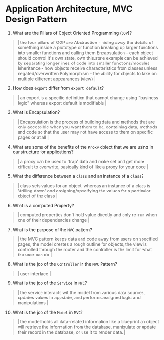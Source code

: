 # Application Architecture, MVC Design Pattern
01. What are the Pillars of Object Oriented Programming (`OOP`)?
  
  > | the four pillars of OOP are
  Abstraction - hiding away the details of something inside a prototype or function
  breaking up larger functions into smaller functions and calling them
  Encapsulation - each object should control it's own state, own this.state example
  can be achieved by separating longer lines of code into smaller functions/modules
  Inheritance - how objects receive characteristics from classes unless negated/overwritten
  Polymorphism - the ability for objects to take on multiple different appearances (view)
    |

02. How does `export` differ from `export default`?
  
  > | an export is a specific definition that cannot change using "business logic" whereas export default is modifiable |

03. What is Encapsulation?
  
  > | Encapsulation is the process of building data and methods that are only accessible when you want them to be, containing data, methods and code so that the user may not have access to them on specific pages or at all |

04. What are some of the benefits of the `Proxy` object that we are using in our structure for applications?
  
  > | a proxy can be used to 'trap' data and make set and get more difficult to overwrite, basically kind of like a proxy for your code |

05. What the difference between a `class` and an instance of a `class`?
  
  > | class sets values for an object, whereas an instance of a class is 'drilling down' and assigning/specifying the values for a particular object of the class |

06. What is a computed Property?
  
  > | computed properties don't hold value directly and only re-run when one of their dependencies change |

07. What is the purpose of the `MVC` pattern?
  
  > | the MVC pattern keeps data and code away from users on specified pages, the model creates a rough outline for objects, the view is controlled through the router and the controller is the limit for what the user can do |

08. What is the job of the `Controller` in the `MVC` Pattern?
  
  > | user interface |

09. What is the job of the `Service` in `MVC`?
  
  > | the service interacts wit the model from various data sources, updates values in appstate, and performs assigned logic and manipulations  |

10. What is the job of the `Model` in `MVC`?
  
  > | the model holds all data-related information like a blueprint
   an object will retrieve the information from the database, manipulate or update their record in the database, or use it to render data.
   |

